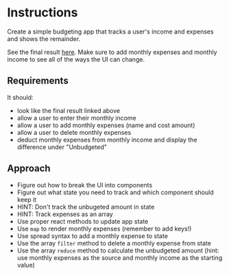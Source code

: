 # Instructions
Create a simple budgeting app that tracks a user's income and expenses and shows the remainder.

See the final result [here](https://zx37jw1n23.codesandbox.io/). Make sure to add monthly expenses and monthly income to see all of the ways the UI can change.

## Requirements

It should:
- look like the final result linked above
- allow a user to enter their monthly income
- allow a user to add monthly expenses (name and cost amount)
- allow a user to delete monthly expenses
- deduct monthly expenses from monthly income and display the difference under "Unbudgeted"

## Approach

- Figure out how to break the UI into components
- Figure out what state you need to track and which component should keep it
- HINT: Don't track the unbugeted amount in state
- HINT: Track expenses as an array
- Use proper react methods to update app state
- Use `map` to render monthly expenses (remember to add keys!)
- Use spread syntax to add a monthly expense to state
- Use the array `filter` method to delete a monthly expense from state
- Use the array `reduce` method to calculate the unbudgeted amount (hint: use monthly expenses as the source and monthly income as the starting value)
